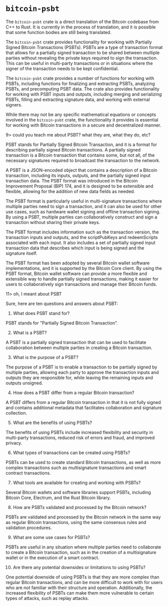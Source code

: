 # `bitcoin-psbt`

The `bitcoin-psbt` crate is a direct translation
of the Bitcoin codebase from C++ to Rust. It is
currently in the process of translation, and it is
possible that some function bodies are still being
translated.

The `bitcoin-psbt` crate provides functionality
for working with Partially Signed Bitcoin
Transactions (PSBTs). PSBTs are a type of
transaction format that allows for a partially
signed transaction to be shared between multiple
parties without revealing the private keys
required to sign the transaction. This can be
useful in multi-party transactions or in
situations where the signer of the transaction
needs to be kept confidential.

The `bitcoin-psbt` crate provides a number of
functions for working with PSBTs, including
functions for finalizing and extracting PSBTs,
analyzing PSBTs, and precomputing PSBT data. The
crate also provides functionality for working with
PSBT inputs and outputs, including merging and
serializing PSBTs, filling and extracting
signature data, and working with external signers.

While there may not be any specific mathematical
equations or concepts involved in the
`bitcoin-psbt` crate, the functionality it
provides is essential for working with Bitcoin
transactions in a secure and decentralized manner.

9> could you teach me about PSBT? what they are,
what they do, etc?

PSBT stands for Partially Signed Bitcoin
Transaction, and it is a format for describing
partially signed Bitcoin transactions. A partially
signed transaction is a Bitcoin transaction that
contains some, but not all, of the necessary
signatures required to broadcast the transaction
to the network.

A PSBT is a JSON-encoded object that contains
a description of a Bitcoin transaction, including
its inputs, outputs, and the partially signed
input transaction data. The PSBT format was
introduced in the Bitcoin Improvement Proposal
(BIP) 174, and it is designed to be extensible and
flexible, allowing for the addition of new data
fields as needed.

The PSBT format is particularly useful in
multi-signature transactions where multiple
parties need to sign a transaction, and it can
also be used for other use cases, such as hardware
wallet signing and offline transaction signing. By
using a PSBT, multiple parties can collaboratively
construct and sign a transaction without sharing
their private keys.

The PSBT format includes information such as the
transaction version, the transaction inputs and
outputs, and the scriptPubKeys and redeemScripts
associated with each input. It also includes a set
of partially signed input transaction data that
describes which input is being signed and the
signature itself.

The PSBT format has been adopted by several
Bitcoin wallet software implementations, and it is
supported by the Bitcoin Core client. By using the
PSBT format, Bitcoin wallet software can provide
a more flexible and extensible way to handle
partially signed transactions, making it easier
for users to collaboratively sign transactions and
manage their Bitcoin funds.

11> oh, I meant about PSBT

Sure, here are ten questions and answers about
PSBT:

1. What does PSBT stand for?

PSBT stands for "Partially Signed Bitcoin
Transaction".

2. What is a PSBT?

A PSBT is a partially signed transaction that can
be used to facilitate collaboration between
multiple parties in creating a Bitcoin
transaction.

3. What is the purpose of a PSBT?

The purpose of a PSBT is to enable a transaction
to be partially signed by multiple parties,
allowing each party to approve the transaction
inputs and outputs they are responsible for, while
leaving the remaining inputs and outputs unsigned.

4. How does a PSBT differ from a regular Bitcoin
   transaction?

A PSBT differs from a regular Bitcoin transaction
in that it is not fully signed and contains
additional metadata that facilitates collaboration
and signature collection.

5. What are the benefits of using PSBTs?

The benefits of using PSBTs include increased
flexibility and security in multi-party
transactions, reduced risk of errors and fraud,
and improved privacy.

6. What types of transactions can be created using
   PSBTs?

PSBTs can be used to create standard Bitcoin
transactions, as well as more complex transactions
such as multisignature transactions and smart
contract transactions.

7. What tools are available for creating and
   working with PSBTs?

Several Bitcoin wallets and software libraries
support PSBTs, including Bitcoin Core, Electrum,
and the Rust Bitcoin library.

8. How are PSBTs validated and processed by the
   Bitcoin network?

PSBTs are validated and processed by the Bitcoin
network in the same way as regular Bitcoin
transactions, using the same consensus rules and
validation procedures.

9. What are some use cases for PSBTs?

PSBTs are useful in any situation where multiple
parties need to collaborate to create a Bitcoin
transaction, such as in the creation of
a multisignature wallet or in the execution of
a smart contract.

10. Are there any potential downsides or
    limitations to using PSBTs?

One potential downside of using PSBTs is that they
are more complex than regular Bitcoin
transactions, and can be more difficult to work
with for users who are not familiar with their
structure and operation. Additionally, the
increased flexibility of PSBTs can make them more
vulnerable to certain types of attacks, such as
replay attacks.
